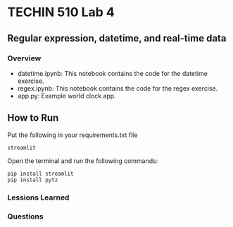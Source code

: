 # TECHIN 510 Lab 4 

## Regular expression, datetime, and real-time data

### Overview

- datetime.ipynb: This notebook contains the code for the datetime exercise.
- regex.ipynb: This notebook contains the code for the regex exercise.
- app.py: Example world clock app.

## How to Run
Put the following in your requirements.txt file
```
streamlit

```
Open the terminal and run the following commands:
```
pip install streamlit
pip install pytz
```

### Lessions Learned

### Questions